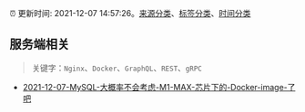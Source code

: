 :alarm_clock: 更新时间: 2021-12-07 14:57:26。[来源分类](../README.md)、[标签分类](../TAGS.md)、[时间分类](../TIMELINE.md)

## 服务端相关


> 关键字：`Nginx`、`Docker`、`GraphQL`、`REST`、`gRPC`



- [2021-12-07-MySQL-大概率不会考虑-M1-MAX-芯片下的-Docker-image-了吧](https://www.v2ex.com/t/820704) 